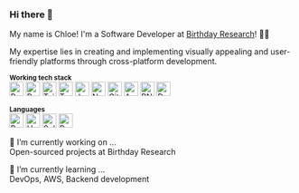 ### Hi there 👋

My name is Chloe! I'm a Software Developer at [Birthday Research](https://birthday.dev/)! 🌝🤏

My expertise lies in creating and implementing visually appealing and user-friendly platforms through cross-platform development.

<sup><b>Working tech stack</b></sup> <br>
<img alt="React" src="https://img.shields.io/badge/react-FFFFFF?style=for-the-badge&logo=react&logoColor=%2361DAFB" height="25" />
<img alt="React Native" src="https://img.shields.io/badge/react_native-FFFFFF?style=for-the-badge&logo=react&logoColor=000000" height="25" />
<img alt="TailwindCSS" src="https://img.shields.io/badge/tailwindcss-FFFFFF?style=for-the-badge&logo=tailwind-css&logoColor=2338B2AC" height="25" />
<img alt="Typescript" src="https://img.shields.io/badge/Typescript-FFFFFF?style=for-the-badge&logo=typescript&logoColor=000000" height="25" />
<img alt="Javascript" src="https://img.shields.io/badge/Javascript-FFFFFF?style=for-the-badge&logo=javascript&logoColor=000000" height="25" />
<img alt="NestJS" src="https://img.shields.io/badge/nestjs-FFFFFF?style=for-the-badge&logo=nestjs&logoColor=000000" height="25" />
<img alt="GitHub" src="https://img.shields.io/badge/Github-FFFFFF?style=for-the-badge&logo=github&logoColor=000000" height="25" />
<img alt="AWS" src="https://img.shields.io/badge/AWS-FFFFFF.svg?style=for-the-badge&logo=amazon-aws&logoColor=000000" height="25" />
<img alt="PNPM" src="https://img.shields.io/badge/pnpm-FFFFFF.svg?style=for-the-badge&logo=pnpm&logoColor=000000" height="25" />
<img alt="Docker" src="https://img.shields.io/badge/docker-FFFFFF?style=for-the-badge&logo=docker&logoColor=000000" height="25" />

<sup><b>Languages</b></sup> <br>
<img alt="Python" src="https://img.shields.io/badge/Python-FFFFFF?style=for-the-badge&logo=python&logoColor=000000" height="25" />
<img alt="Unity" src="https://img.shields.io/badge/unity-%23000000.svg?style=for-the-badge&logo=unity&logoColor=white" height="25" />
<img alt="Solidity" src="https://img.shields.io/badge/Solidity-%23363636.svg?style=for-the-badge&logo=solidity&logoColor=white" height="25" />
<img alt="Pandas" src="https://img.shields.io/badge/pandas-FFFFFF?style=for-the-badge&logo=pandas&logoColor=black" height="25" />


🔭 I’m currently working on ... <br>
Open-sourced projects at Birthday Research

🌱 I’m currently learning ... <br>
DevOps, AWS, Backend development

<!--
**chloezxyy/chloezxyy** is a ✨ _special_ ✨ repository because its `README.md` (this file) appears on your GitHub profile.

Here are some ideas to get you started:

-->
